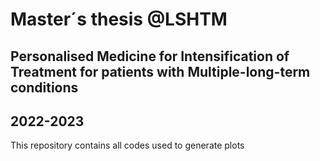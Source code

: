 # Master´s thesis @LSHTM
## Personalised Medicine for Intensification of Treatment for patients with Multiple-long-term conditions
## 2022-2023
This repository contains all codes used to generate plots
